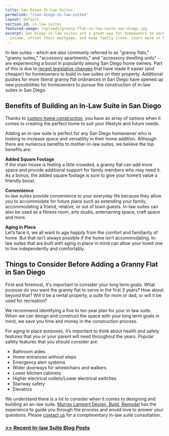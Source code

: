 ```yaml
---
title: San Diego In-Law Suites
permalink: "/san-diego-in-law-suites"
layout: default
section_id: in-law-suites
featured-image: /uploads/granny-flat-in-law-suite-san-diego.jpg
excerpt: San Diego in-law suites are a great way for homeowners to earn additional
  income, offset their mortgage, and keep family close. Learn more at Murray Lampert
---
```


In-law suites - which are also commonly referred to as "granny flats," "granny suites," "accessory apartments," and "accessory dwelling units" - are experiencing a boost in popularity among San Diego home owners. Part of this is due to [recent legislative changes](http://leginfo.legislature.ca.gov/faces/billNavClient.xhtml?bill_id=201520160SB1069) that have made it easier (and cheaper) for homeowners to build in-law suites on their property. Additional pushes for more liberal granny flat ordinances in San Diego have opened up new possibilities for homeowners to pursue the construction of in-law suites in San Diego.

## Benefits of Building an In-Law Suite in San Diego

Thanks to [custom home construction](/san-diego-design-build-contractors), you have an array of options when it comes to creating the perfect home to suit your lifestyle and future needs.

Adding an in-law suite is perfect for any San Diego homeowner who is looking to increase space and versatility in their home addition. Although there are numerous benefits to mother-in-law suites, we believe the top benefits are:

**Added Square Footage**  
If the  main house is feeling a little crowded, a granny flat can add more space and provide additional support for family members who may need it. As a bonus, the added square footage is sure to give your home’s value a friendly boost.

**Convenience**  
In-law suites provide convenience to your everyday life because they allow you to accommodate for future plans such as extending your family, accommodating a friend, relative, or out of town guests. In-law suites can also be used as a fitness room, arts studio, entertaining space, craft space and more.

**Aging in Place**  
Let’s face it, we all want to age happily from the comfort and familiarity of home. But that isn’t always possible if the home isn’t accommodating. In-law suites that are built with aging in place in mind can allow your loved one to live independently and comfortably.

## Things to Consider Before Adding a Granny Flat in San Diego

First and foremost, it's important to consider your long term goals. What purpose do you want the granny flat to serve in the first 3 years? How about beyond that? Will it be a rental property, a suite for mom or dad, or will it be used for recreation?

We recommend identifying a five to ten year plan for your in-law suite. When we can design and construct the space with your long term goals in mind, we save you time and money in the construction process.

For aging in place purposes, it’s important to think about health and safety features that you or your parent will need throughout the years. Popular safety features that you should consider are:

- Bathroom aides
- Home entrances without steps
- Emergency alert systems
- Wider doorways for wheelchairs and walkers
- Lower kitchen cabinets
- Higher electrical outlets/Lower electrical switches
- Stairway safety
- Elevators

We understand there is a lot to consider when it comes to designing and building an an-law suite. [Murray Lampert Design, Build, Remodel](/) has the experience to guide you through the process and would love to answer your questions. Please [contact us](/contact) for a complimentary in-law suite consultation.

### [>> Recent In-law Suite Blog Posts](/blog/categories/#in-law-suites)
